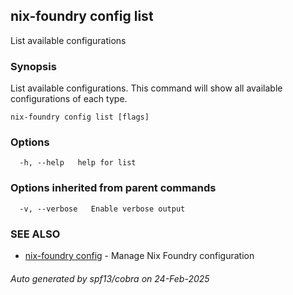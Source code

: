 ## nix-foundry config list

List available configurations

### Synopsis

List available configurations.
This command will show all available configurations of each type.

```
nix-foundry config list [flags]
```

### Options

```
  -h, --help   help for list
```

### Options inherited from parent commands

```
  -v, --verbose   Enable verbose output
```

### SEE ALSO

* [nix-foundry config](nix-foundry_config.md)	 - Manage Nix Foundry configuration

###### Auto generated by spf13/cobra on 24-Feb-2025
